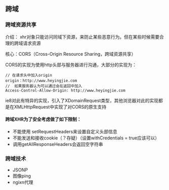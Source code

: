 ## 跨域

### 跨域资源共享

介绍： xhr对象只能访问同域下资源，来防止某些恶意行为。但在某些时候需要合理的跨域请求资源

核心：CORS（Cross-Origin Resource Sharing，跨域资源共享）

CORS的实现为使用http头部与服务器进行沟通，大部分的实现为：

```
// 在请求头中加入origin
origin：http://www.heyingjie.com
//  如果服务器认为可以通过会在返回中加入
Access-Control-Allow-Origin: http://www.heyingjie.com
```
ie8对此有特异的实现，引入了XDomainRequest类型，其他浏览器对此的实现都是在XMLHttpRequest中实现了对CORS的原生支持

#### 跨域XHR为了安全考虑做了如下限制：
 - 不能使用 setRequestHeaders来设置自定义头部信息
 - 不能发送和接收cookie（？存疑）（设置withCredentials = true应该可以）
 - 调用getAllResponseHeaders会返回空字符串

### 跨域技术
- JSONP 
- 图像ping
- ngixn代理